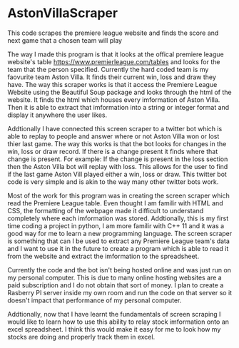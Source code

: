 # AstonVillaScraper
This code scrapes the premiere league website and finds the score and next game that a chosen team will play

The way I made this program is that it looks at the offical premiere league website's table https://www.premierleague.com/tables 
and  looks for the team that the person specified. Currently the hard coded team is my faovurite team Aston Villa. It finds their current win, loss and draw they have. The way this scraper works is that it access the Premiere League Website using the Beautiful Soup package and looks through the html of the website. It finds the 
html which houses every imformation of Aston Villa. Then it is able to extract that imformation into a string or integer format and display it anywhere the user likes.

Addtionally I have connected this screen scraper to a twitter bot which is able to replay to people and answer where or not Aston Villa won or lost thier last game.
The way this works is that the bot looks for changes in the win, loss or draw record. If there is a change present it finds where that change is present. For example: If the change is present in the loss section then the Aston Villa bot will replay with loss. This allows for the user to find if the last game Aston Vill played either a win, loss or draw. This twitter bot code is very simple and is akin to the way many other twitter bots work.

Most of the work for this program was in creating the screen scraper which read the Premiere League table. Even thought I am familir with HTML and CSS, the formatting of the webpage made it difficult to understand completely where each imformation was stored. Addtionally, this is my first time coding a project in python, I am more familir with C++ 11 and it was a good way for me to learn a new programming language. The screen scraper is something that can I be used to extract any Premiere League team's data and I want to use it in the future to create a program which is able to read it  from the website and extract the imformation to the spreadsheet.

Currently the code and the bot isn't being hosted online and was just run on my personal computer. This is due to many online hosting websites are a paid subscription and I do not obtain that sort of money. I plan to create a Rasberry PI server inside my own room and run the code on that server so it doesn't impact that performance of my personal computer. 

Addtionally, now that I have learnt the fundamentals of screen scraping I would like to learn how to use this ability to relay stock imformation onto an excel spreadsheet. I think this would make it easy for me to look how my stocks are doing and properly track them in excel. 
